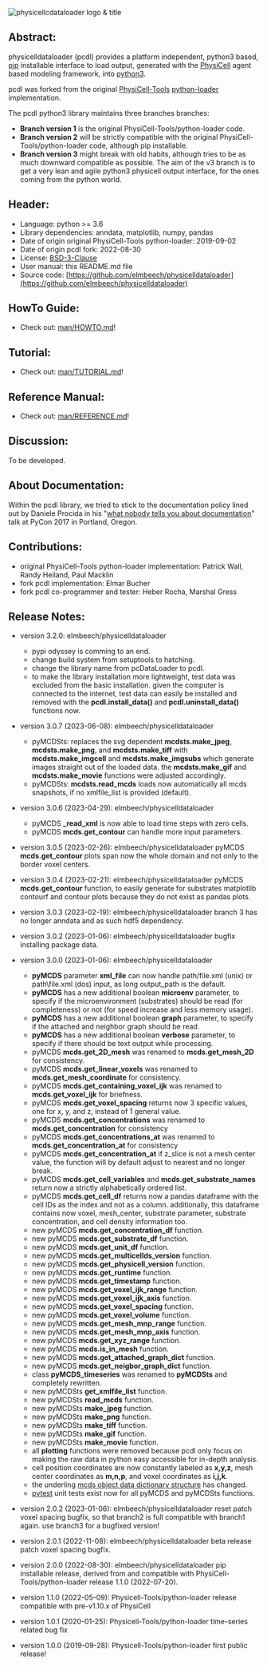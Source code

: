![physicellcdataloader logo & title](man/img/pcdataloader_title_v3.0.0.png)

## Abstract:
physicelldataloader (pcdl) provides a platform independent, python3 based, [pip](https://en.wikipedia.org/wiki/Pip_(package_manager)) installable interface
to load output, generated with the [PhysiCell](https://github.com/MathCancer/PhysiCell) agent based modeling framework,
into [python3](https://en.wikipedia.org/wiki/Python_(programming_language)).

pcdl was forked from the original [PhysiCell-Tools](https://github.com/PhysiCell-Tools) [python-loader](https://github.com/PhysiCell-Tools/python-loader) implementation.

The pcdl python3 library maintains three branches branches:

+ **Branch version 1** is the original PhysiCell-Tools/python-loader code.
+ **Branch version 2** will be strictly compatible with the original PhysiCell-Tools/python-loader code, although pip installable.
+ **Branch version 3** might break with old habits, although tries to be as much downward compatible as possible.
  The aim of the v3 branch is to get a very lean and agile python3 physicell output interface, for the ones coming from the python world.


## Header:
+ Language: python >= 3.6
+ Library dependencies: anndata, matplotlib, numpy, pandas
+ Date of origin original PhysiCell-Tools python-loader: 2019-09-02
+ Date of origin pcdl fork: 2022-08-30
+ License: [BSD-3-Clause](https://en.wikipedia.org/wiki/BSD_licenses)
+ User manual: this README.md file
+ Source code: [https://github.com/elmbeech/physicelldataloader](https://github.com/elmbeech/physicelldataloader)


## HowTo Guide:
+ Check out: [man/HOWTO.md](https://github.com/elmbeech/physicelldataloader/tree/master/man/HOWTO.md)!


## Tutorial:
+ Check out: [man/TUTORIAL.md](https://github.com/elmbeech/physicelldataloader/tree/master/man/TUTORIAL.md)!


## Reference Manual:
+ Check out: [man/REFERENCE.md](https://github.com/elmbeech/physicelldataloader/tree/master/man/REFERENCE.md)!


## Discussion:
To be developed.


## About Documentation:
Within the pcdl library, we tried to stick to the documentation policy lined out by Daniele Procida in his "[what nobody tells you about documentation](https://www.youtube.com/watch?v=azf6yzuJt54)" talk at PyCon 2017 in Portland, Oregon.


## Contributions:
+ original PhysiCell-Tools python-loader implementation: Patrick Wall, Randy Heiland, Paul Macklin
+ fork pcdl implementation: Elmar Bucher
+ fork pcdl co-programmer and tester: Heber Rocha, Marshal Gress


## Release Notes:
+ version 3.2.0: elmbeech/physicelldataloader
    + pypi odyssey is comming to an end.
    + change build system from setuptools to hatching.
    + change the library name from pcDataLoader to pcdl.
    + to make the library installation more lightweight, test data was excluded from the basic installation.
      given the computer is connected to the internet, test data can easily be installed and removed with the **pcdl.install_data()** and **pcdl.uninstall_data()** functions now.

+ version 3.0.7 (2023-06-08): elmbeech/physicelldataloader
    + pyMCDSts: replaces the svg dependent **mcdsts.make_jpeg**, **mcdsts.make_png**, and **mcdsts.make_tiff** with **mcdsts.make_imgcell** and **mcdsts.make_imgsubs** which generate images straight out of the loaded data. the **mcdsts.make_gif** and **mcdsts.make_movie** functions were adjusted accordingly.
    + pyMCDSts: **mcdsts.read_mcds** loads now automatically all mcds snapshots, if no xmlfile_list is provided (default).

+ version 3.0.6 (2023-04-29): elmbeech/physicelldataloader
    + pyMCDS **\_read_xml** is now able to load time steps with zero cells.
    + pyMCDS **mcds.get_contour** can handle more input parameters.

+ version 3.0.5 (2023-02-26): elmbeech/physicelldataloader pyMCDS **mcds.get_contour**  plots span now the whole domain and not only to the border voxel centers.
+ version 3.0.4 (2023-02-21): elmbeech/physicelldataloader pyMCDS **mcds.get_contour** function, to easily generate for substrates matplotlib contourf and contour plots because they do not exist as pandas plots.
+ version 3.0.3 (2023-02-19): elmbeech/physicelldataloader branch 3 has no longer anndata and as such hdf5 dependency.
+ version 3.0.2 (2023-01-06): elmbeech/physicelldataloader bugfix installing package data.
+ version 3.0.0 (2023-01-06): elmbeech/physicelldataloader
    + **pyMCDS** parameter **xml_file** can now handle path/file.xml (unix) or path\file.xml (dos) input, as long output_path is the default.
    + **pyMCDS** has a new additional boolean **microenv** parameter, to specify if the microenvironment (substrates) should be read (for completeness) or not (for speed increase and less memory usage).
    + **pyMCDS** has a new additional boolean **graph** parameter, to specify if the attached and neighbor graph should be read.
    + **pyMCDS** has a new additional boolean **verbose** parameter, to specify if there should be text output while processing.
    + pyMCDS **mcds.get_2D_mesh** was renamed to **mcds.get_mesh_2D** for consistency.
    + pyMCDS **mcds.get_linear_voxels** was renamed to **mcds.get_mesh_coordinate** for consistency.
    + pyMCDS **mcds.get_containing_voxel_ijk** was renamed to **mcds.get_voxel_ijk** for briefness.
    + pyMCDS **mcds.get_voxel_spacing** returns now 3 specific values, one for x, y, and z, instead of 1 general value.
    + pyMCDS **mcds.get_concentrations** was renamed to **mcds.get_concentration** for consistency
    + pyMCDS **mcds.get_concentrations_at** was renamed to **mcds.get_concentration_at** for consistency
    + pyMCDS **mcds.get_concentration_at** if z_slice is not a mesh center value, the function will by default adjust to nearest and no longer break.
    + pyMCDS **mcds.get_cell_variables** and **mcds.get_substrate_names** return now a strictly alphabetically ordered list.
    + pyMCDS **mcds.get_cell_df** returns now a pandas dataframe with the cell IDs as the index and not as a column.
      additionally, this dataframe contains now voxel, mesh_center, substrate parameter, substrate concentration, and cell density information too.
    + new pyMCDS **mcds.get_concentration_df** function.
    + new pyMCDS **mcds.get_substrate_df** function.
    + new pyMCDS **mcds.get_unit_df** function.
    + new pyMCDS **mcds.get_multicellds_version** function.
    + new pyMCDS **mcds.get_physicell_version** function.
    + new pyMCDS **mcds.get_runtime** function.
    + new pyMCDS **mcds.get_timestamp** function.
    + new pyMCDS **mcds.get_voxel_ijk_range** function.
    + new pyMCDS **mcds.get_voxel_ijk_axis** function.
    + new pyMCDS **mcds.get_voxel_spacing** function.
    + new pyMCDS **mcds.get_voxel_volume** function.
    + new pyMCDS **mcds.get_mesh_mnp_range** function.
    + new pyMCDS **mcds.get_mesh_mnp_axis** function.
    + new pyMCDS **mcds.get_xyz_range** function.
    + new pyMCDS **mcds.is_in_mesh** function.
    + new pyMCDS **mcds.get_attached_graph_dict** function.
    + new pyMCDS **mcds.get_neigbor_graph_dict** function.
    + class **pyMCDS_timeseries** was renamed to **pyMCDSts** and completely rewritten.
    + new pyMCDSts **get_xmlfile_list** function.
    + new pyMCDSts **read_mcds** function.
    + new pyMCDSts **make_jpeg** function.
    + new pyMCDSts **make_png** function.
    + new pyMCDSts **make_tiff** function.
    + new pyMCDSts **make_gif** function.
    + new pyMCDSts **make_movie** function.
    + all **plotting** functions were removed because pcdl only focus on making the raw data in python easy accessible for in-depth analysis.
    + cell position coordinates are now constantly labeled as **x,y,z**, mesh center coordinates as **m,n,p**, and voxel coordinates as **i,j,k**.
    + the underling [mcds object data dictionary structure](https://github.com/elmbeech/physicelldataloader/tree/master/man/img/physicelldataloader_data_dictionary_v3.0.0.png) has changed.
    + [pytest](https://en.wikipedia.org/wiki/Pytest) unit tests exist now for all pyMCDS and pyMCDSts functions.

+ version 2.0.2 (2023-01-06): elmbeech/physicelldataloader reset patch voxel spacing bugfix, so that branch2 is full compatible with branch1 again. use branch3 for a bugfixed version!
+ version 2.0.1 (2022-11-08): elmbeech/physicelldataloader beta release patch voxel spacing bugfix.
+ version 2.0.0 (2022-08-30): elmbeech/physicelldataloader pip installable release, derived from and compatible with PhysiCell-Tools/python-loader release 1.1.0 (2022-07-20).

+ version 1.1.0 (2022-05-09): Physicell-Tools/python-loader release compatible with pre-v1.10.x of PhysiCell
+ version 1.0.1 (2020-01-25): Physicell-Tools/python-loader time-series related bug fix
+ version 1.0.0 (2019-09-28): Physicell-Tools/python-loader first public release!
